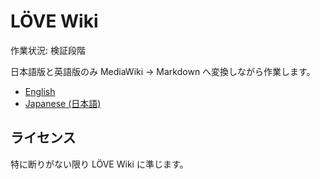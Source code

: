# LÖVE Wiki

作業状況: 検証段階

日本語版と英語版のみ MediaWiki → Markdown へ変換しながら作業します。

* [English](./en/Main_Page)
* [Japanese (日本語)](./ja/Main_Page)

## ライセンス

特に断りがない限り LÖVE Wiki に準じます。
